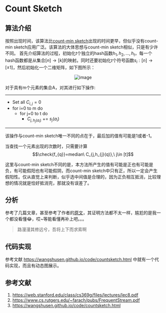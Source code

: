 # Count Sketch


<!--more-->

## 算法介绍
按照出现时间，该算法比[count-min sketch](../21-04-06_count-min-sketch/)出现的时间更早，但似乎没有count-min sketch应用广泛。该算法的大体思想与count-min sketch相似，只是有少许不同。
首先介绍算法的过程，初始化$t$个独立的hash函数$h_1, h_2, ...,h_t$，每一个hash函数都是从集合$[n] \to [k]$的映射。同时还要初始化$t$个符号函数$s_i : [n] \to [\pm 1]$，然后初始化一个二维矩阵，如下图所示：

<center>
<a><img src="https://i.loli.net/2021/06/18/3zKatdnRrbDgxeO.png" alt="image" align="middle" border="0"></a>
</center>

对于具有m个元素的集合A，对其进行如下操作:

----------------
* Set all $C_{i,j}=0$
* for i=0 to m do
    * for j=0 to t do
       * $C_{j,h_{j}(a_i)}$ += $s_j (a_i)$
----------------

该操作与count-min sketch唯一不同的点在于，最后加的值有可能是1或者-1。

当查找一个元素出现的次数时，只需要计算
$$\check{f_{q}}=median\ C_{j,h_{j}(q)},\ j\in [t]$$

这里与count-min sketch不同的是，本方法所产生的值有可能是正也有可能是负，有可能假阳也有可能假阴，而count-min sketch中只有正，所以一定会产生假阳性。仅从直觉上来判断，似乎选中间值是合理的，因为正负相互抵消，比较理想的情况就是恰好抵消完，那就没有误差了。

## 分析
参考了几篇文章，甚至参考了作者的[原文](https://www.cs.rutgers.edu/~farach/pubs/FrequentStream.pdf)，其证明方法都不太一样，尴尬的是我一个都没看懂:joy:，哎~等能看懂再补上吧。。。

> 路漫漫其修远兮，吾将上下而求索啊


## 代码实现
参考文献 https://wangshusen.github.io/code/countsketch.html 中就有一个代码实现，而且有动态图展示。


## 参考文献
1. https://web.stanford.edu/class/cs369g/files/lectures/lec8.pdf
2. https://www.cs.rutgers.edu/~farach/pubs/FrequentStream.pdf
3. https://wangshusen.github.io/code/countsketch.html

